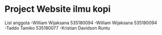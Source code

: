 <h1>Project Website ilmu kopi</h1>
List anggota
-William Wijaksana 535180094
-William Wijaksana 535180094
-Taddo Tamiko 535180077
-Kristian Davidson Runtu